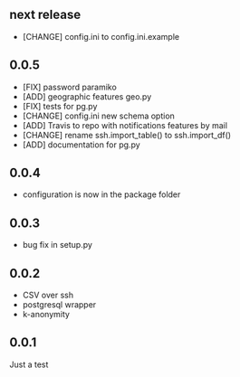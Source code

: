 
## next release
* [CHANGE] config.ini to config.ini.example 

## 0.0.5
* [FIX] password paramiko
* [ADD] geographic features geo.py
* [FIX] tests for pg.py
* [CHANGE] config.ini new schema option
* [ADD] Travis to repo with notifications features by mail
* [CHANGE] rename ssh.import_table() to ssh.import_df()
* [ADD] documentation for pg.py

## 0.0.4

* configuration is now in the package folder

## 0.0.3

* bug fix in setup.py

## 0.0.2

* CSV over ssh
* postgresql wrapper
* k-anonymity

## 0.0.1

Just a test
